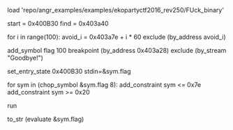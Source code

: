 load 'repo/angr_examples/examples/ekopartyctf2016_rev250/FUck_binary'

start = 0x400B30
find = 0x403a40


for i in range(100):
    avoid_i = 0x403a7e + i * 60
    exclude (by_address avoid_i)


add_symbol flag 100
breakpoint (by_address 0x403a28)
exclude (by_stream "Goodbye!")

set_entry_state 0x400B30 stdin=&sym.flag

for sym in (chop_symbol &sym.flag 8):
    add_constraint sym <= 0x7e
    add_constraint sym >= 0x20

run

to_str (evaluate &sym.flag)